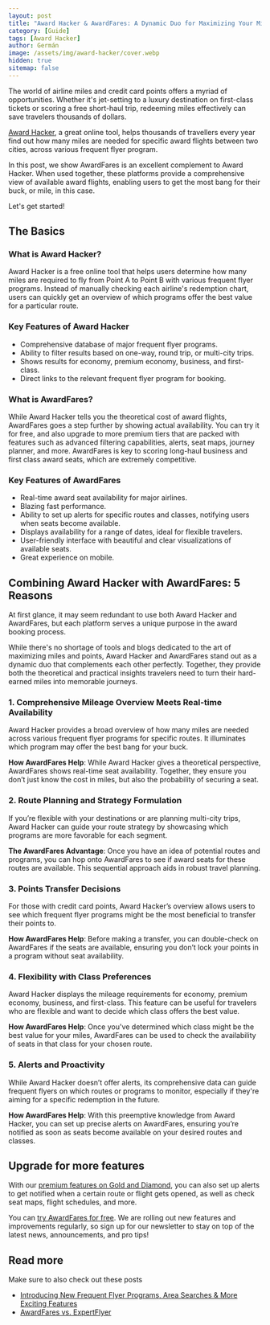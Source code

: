 ```yaml
---
layout: post
title: "Award Hacker & AwardFares: A Dynamic Duo for Maximizing Your Miles and Points"
category: [Guide]
tags: [Award Hacker]
author: Germán
image: /assets/img/award-hacker/cover.webp
hidden: true
sitemap: false
---
```



The world of airline miles and credit card points offers a myriad of opportunities. Whether it's jet-setting to a luxury destination on first-class tickets or scoring a free short-haul trip, redeeming miles effectively can save travelers thousands of dollars. 

[Award Hacker](https://www.awardhacker.com/), a great online tool, helps thousands of travellers every year find out how many miles are needed for specific award flights between two cities, across various frequent flyer program.

In this post, we show AwardFares is an excellent complement to Award Hacker. When used together, these platforms provide a comprehensive view of available award flights, enabling users to get the most bang for their buck, or mile, in this case. 

Let's get started!


## The Basics

### What is Award Hacker?

Award Hacker is a free online tool that helps users determine how many miles are required to fly from Point A to Point B with various frequent flyer programs. Instead of manually checking each airline's redemption chart, users can quickly get an overview of which programs offer the best value for a particular route.


### Key Features of Award Hacker

* Comprehensive database of major frequent flyer programs.
* Ability to filter results based on one-way, round trip, or multi-city trips.
* Shows results for economy, premium economy, business, and first-class.
* Direct links to the relevant frequent flyer program for booking.

### What is AwardFares?

While Award Hacker tells you the theoretical cost of award flights, AwardFares goes a step further by showing actual availability. You can try it for free, and also upgrade to more premium tiers that are packed with features such as advanced filtering capabilities, alerts, seat maps, journey planner, and more. AwardFares is key to scoring long-haul business and first class award seats, which are extremely competitive.
 
 
### Key Features of AwardFares

* Real-time award seat availability for major airlines.
* Blazing fast performance.
* Ability to set up alerts for specific routes and classes, notifying users when seats become available.
* Displays availability for a range of dates, ideal for flexible travelers.
* User-friendly interface with beautiful and clear visualizations of available seats.
* Great experience on mobile.


## Combining Award Hacker with AwardFares: 5 Reasons

At first glance, it may seem redundant to use both Award Hacker and AwardFares, but each platform serves a unique purpose in the award booking process.

While there's no shortage of tools and blogs dedicated to the art of maximizing miles and points, Award Hacker and AwardFares stand out as a dynamic duo that complements each other perfectly. Together, they provide both the theoretical and practical insights travelers need to turn their hard-earned miles into memorable journeys.

### 1. Comprehensive Mileage Overview Meets Real-time Availability

Award Hacker provides a broad overview of how many miles are needed across various frequent flyer programs for specific routes. It illuminates which program may offer the best bang for your buck.

**How AwardFares Help**: While Award Hacker gives a theoretical perspective, AwardFares shows real-time seat availability. Together, they ensure you don’t just know the cost in miles, but also the probability of securing a seat.


### 2. Route Planning and Strategy Formulation

If you’re flexible with your destinations or are planning multi-city trips, Award Hacker can guide your route strategy by showcasing which programs are more favorable for each segment.

**The AwardFares Advantage**: Once you have an idea of potential routes and programs, you can hop onto AwardFares to see if award seats for these routes are available. This sequential approach aids in robust travel planning.


### 3. Points Transfer Decisions

For those with credit card points, Award Hacker’s overview allows users to see which frequent flyer programs might be the most beneficial to transfer their points to.

**How AwardFares Help**: Before making a transfer, you can double-check on AwardFares if the seats are available, ensuring you don’t lock your points in a program without seat availability.


### 4. Flexibility with Class Preferences

Award Hacker displays the mileage requirements for economy, premium economy, business, and first-class. This feature can be useful for travelers who are flexible and want to decide which class offers the best value.

**How AwardFares Help**: Once you've determined which class might be the best value for your miles, AwardFares can be used to check the availability of seats in that class for your chosen route.


### 5. Alerts and Proactivity

While Award Hacker doesn’t offer alerts, its comprehensive data can guide frequent flyers on which routes or programs to monitor, especially if they're aiming for a specific redemption in the future.

**How AwardFares Help**: With this preemptive knowledge from Award Hacker, you can set up precise alerts on AwardFares, ensuring you’re notified as soon as seats become available on your desired routes and classes.





## Upgrade for more features

With our [premium features on Gold and Diamond](https://awardfares.com/pricing), you can also set up alerts to get notified when a certain route or flight gets opened, as well as check seat maps, flight schedules, and more.

You can [try AwardFares for free](https://awardfares.com/). We are rolling out new features and improvements regularly, so sign up for our newsletter to stay on top of the latest news, announcements, and pro tips!


## Read more

Make sure to also check out these posts

- [Introducing New Frequent Flyer Programs, Area Searches & More Exciting Features
  ](https://blog.awardfares.com/new-programs-and-features/)
- [AwardFares vs. ExpertFlyer](https://blog.awardfares.com/awardfares-vs-expertflyer/)